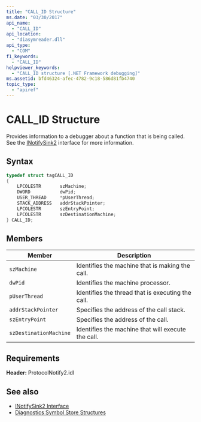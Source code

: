 ```yaml
---
title: "CALL_ID Structure"
ms.date: "03/30/2017"
api_name: 
  - "CALL_ID"
api_location: 
  - "diasymreader.dll"
api_type: 
  - "COM"
f1_keywords: 
  - "CALL_ID"
helpviewer_keywords: 
  - "CALL_ID structure [.NET Framework debugging]"
ms.assetid: bfd46324-afec-4782-9c18-586d81fb4740
topic_type: 
  - "apiref"
---
```

# CALL_ID Structure
Provides information to a debugger about a function that is being called. See the [INotifySink2](../../../../docs/framework/unmanaged-api/diagnostics/inotifysink2-interface.md) interface for more information.  
  
## Syntax  
  
```cpp  
typedef struct tagCALL_ID  
{  
    LPCOLESTR       szMachine;  
    DWORD           dwPid;  
    USER_THREAD     *pUserThread;  
    STACK_ADDRESS   addrStackPointer;  
    LPCOLESTR       szEntryPoint;  
    LPCOLESTR       szDestinationMachine;  
} CALL_ID;  
```  
  
## Members  
  
|Member|Description|  
|------------|-----------------|  
|`szMachine`|Identifies the machine that is making the call.|  
|`dwPid`|Identifies the machine processor.|  
|`pUserThread`|Identifies the thread that is executing the call.|  
|`addrStackPointer`|Specifies the address of the call stack.|  
|`szEntryPoint`|Specifies the address of the call.|  
|`szDestinationMachine`|Identifies the machine that will execute the call.|  
  
## Requirements  
 **Header:** ProtocolNotify2.idl  
  
## See also

- [INotifySink2 Interface](../../../../docs/framework/unmanaged-api/diagnostics/inotifysink2-interface.md)
- [Diagnostics Symbol Store Structures](../../../../docs/framework/unmanaged-api/diagnostics/diagnostics-symbol-store-structures.md)
